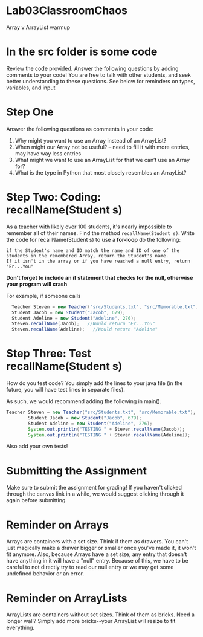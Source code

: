 # Lab03ClassroomChaos
Array v ArrayList warmup

# In the src folder is some code
Review the code provided. Answer the following questions by adding comments to your code! You are free to talk with other students, and seek better understanding to these questions. See below for reminders on types, variables, and input

# Step One
Answer the following questions as comments in your code:
1. Why might you want to use an Array instead of an ArrayList?
2. When might our Array not be useful? – need to fill it with more entries, may have way less entries
3. What might we want to use an ArrayList for that we can’t use an Array for?
4. What is the type in Python that most closely resembles an ArrayList?

# Step Two: Coding: recallName(Student s)
As a teacher with likely over 100 students, it's nearly impossible to remember all of their names. Find the method `recallName(Student s)`. 
Write the code for recallName(Student s) to use a **for-loop** do the following:
```
if the Student's name and ID match the name and ID of one of the students in the remembered Array, return the Student's name.
If it isn't in the array or if you have reached a null entry, return "Er...You"
```
**Don't forget to include an if statement that checks for the null, otherwise your program will crash**

For example, if someone calls
```java
  Teacher Steven = new Teacher("src/Students.txt", "src/Memorable.txt");
  Student Jacob = new Student("Jacob", 679);
  Student Adeline = new Student("Adeline", 276);
  Steven.recallName(Jacob);   //Would return "Er...You"
  Steven.recallName(Adeline);   //Would return "Adeline"
```

# Step Three: Test recallName(Student s)
How do you test code? You simply add the lines to your java file (in the future, you will have test lines in separate files).

As such, we would recommend adding the following in main().

```java
Teacher Steven = new Teacher("src/Students.txt", "src/Memorable.txt");
        Student Jacob = new Student("Jacob", 679);
        Student Adeline = new Student("Adeline", 276);
        System.out.println("TESTING " + Steven.recallName(Jacob));
        System.out.println("TESTING " + Steven.recallName(Adeline));
```
Also add your own tests!

# Submitting the Assignment
Make sure to submit the assignment for grading! If you haven't clicked through the canvas link in a while, we would suggest clicking through it again before submitting.

# Reminder on Arrays
Arrays are containers with a set size. Think if them as drawers. You can't just magically make a drawer bigger or smaller once you've made it, it won't fit anymore.
Also, because Arrays have a set size, any entry that doesn't have anything in it will have a "null" entry. Because of this, we have to be careful to not directly try
to read our null entry or we may get some undefined behavior or an error.

# Reminder on ArrayLists
ArrayLists are containers without set sizes. Think of them as bricks. Need a longer wall? Simply add more bricks--your ArrayList will resize to fit everything.
